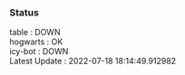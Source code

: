 ### Status


table : DOWN  
hogwarts : OK  
icy-bot : DOWN  
Latest Update : 2022-07-18 18:14:49.912982
